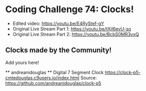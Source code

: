 # Coding Challenge 74: Clocks!
* Edited video: https://youtu.be/E4RyStef-gY
* Original Live Stream Part 1: https://youtu.be/tXjI6evU-so
* Original Live Stream Part 2: https://youtu.be/BcbS0MR3vxQ

## Clocks made by the Community!
Add yours here!

** andreanidouglas ** Digital 7 Segment Clock https://clock-p5-cmtedouglas.c9users.io/index.html
Source: https://github.com/andreanidouglas/clock-p5
